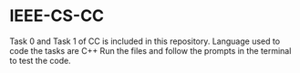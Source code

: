 # IEEE-CS-CC
Task 0 and Task 1 of CC is included in this repository.
Language used to code the tasks are C++
Run the files and follow the prompts in the terminal to test the code.
